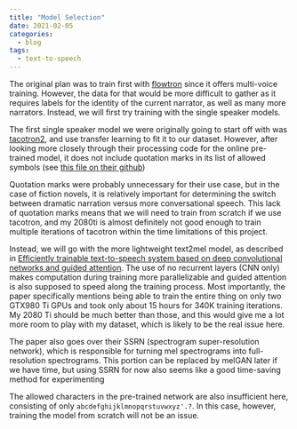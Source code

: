```yaml
---
title: "Model Selection"
date: 2021-02-05
categories:
  - blog
tags:
  - text-to-speech
---
```


The original plan was to train first with [flowtron](https://arxiv.org/abs/2005.05957) since it offers multi-voice training. However, the data for that would be more difficult to gather as it requires labels for the identity of the current narrator, as well as many more narrators. Instead, we will first try training with the single speaker models.

The first single speaker model we were originally going to start off with was [tacotron2](https://arxiv.org/pdf/1712.05884.pdf), and use transfer learning to fit it to our dataset. However, after looking more closely through their processing code for the online pre-trained model, it does not include quotation marks in its list of allowed symbols (see [this file on their github](https://github.com/NVIDIA/tacotron2/blob/master/text/symbols.py))

Quotation marks were probably unnecessary for their use case, but in the case of fiction novels, it is relatively important for determining the switch between dramatic narration versus more conversational speech. This lack of quotation marks means that we will need to train from scratch if we use tacotron, and my 2080ti is almost definitely not good enough to train multiple iterations of tacotron within the time limitations of this project.

Instead, we will go with the more lightweight text2mel model, as described in [Efficiently trainable text-to-speech system based on deep convolutional networks and guided attention](https://arxiv.org/abs/1710.08969). The use of no recurrent layers (CNN only) makes computation during training more parallelizable and guided attention is also supposed to speed along the training process. Most importantly, the paper specifically mentions being able to train the entire thing on only two GTX980 Ti GPUs and took only about 15 hours for 340K training iterations. My 2080 Ti should be much better than those, and this would give me a lot more room to play with my dataset, which is likely to be the real issue here. 

The paper also goes over their SSRN (spectrogram super-resolution network), which is responsible for turning mel spectrograms into full-resolution spectrograms. This portion can be replaced by melGAN later if we have time, but using SSRN for now also seems like a good time-saving method for experimenting

The allowed characters in the pre-trained network are also insufficient here, consisting of only `abcdefghijklmnopqrstuvwxyz'.?`. In this case, however, training the model from scratch will not be an issue.
